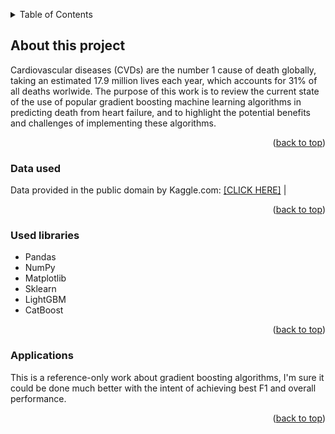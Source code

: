 <a name="readme-top"></a>

<!-- TABLE OF CONTENTS -->
<details>
  <summary>Table of Contents</summary>
  <ol>
    <li><a href="#about-the-project">About this project</a></li>
    <li><a href="#data_used">Data used</a></li>
    <li><a href="#built-with">Used libraries</a></li>
    <li><a href="#applications">Applications</a></li>
  </ol>
</details>


<a name="about-the-project"></a>
## About this project

Cardiovascular diseases (CVDs) are the number 1 cause of death globally, taking an estimated 17.9 million lives each year, which accounts for 31% of all deaths worlwide. The purpose of this work is to review the current state of the use of popular gradient boosting machine learning algorithms in predicting death from heart failure, and to highlight the potential benefits and challenges of implementing these algorithms.
<p align="right">(<a href="#readme-top">back to top</a>)</p>


<a name="data_used"></a>
### Data used

Data provided in the public domain by Kaggle.com:
[[CLICK HERE]](https://www.kaggle.com/datasets/andrewmvd/heart-failure-clinical-data) |
<p align="right">(<a href="#readme-top">back to top</a>)</p>


<a name="built-with"></a>
### Used libraries

- Pandas
- NumPy
- Matplotlib
- Sklearn
- LightGBM
- CatBoost
<p align="right">(<a href="#readme-top">back to top</a>)</p>


<a name="applications"></a>
### Applications

This is a reference-only work about gradient boosting algorithms, I'm sure it could be done much better with the intent of achieving best F1 and overall performance.
<p align="right">(<a href="#readme-top">back to top</a>)</p>
